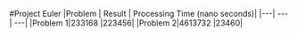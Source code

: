 #Project Euler
|Problem | Result | Processing Time (nano seconds)|
|---| ---| ---|
|Problem 1|233168    |223456|
|Problem 2|4613732   |23460|

